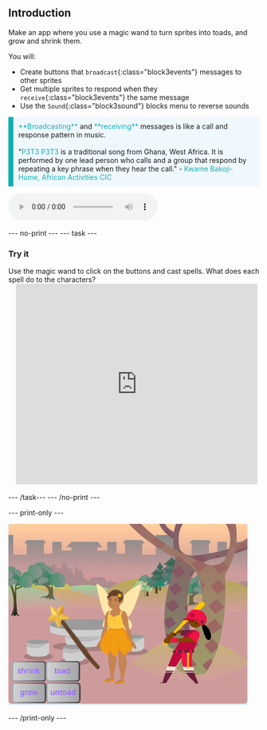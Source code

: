 ## Introduction

Make an app where you use a magic wand to turn sprites into toads, and grow and shrink them.

You will:
+ Create buttons that `broadcast`{:class="block3events"} messages to other sprites
+ Get multiple sprites to respond when they `receive`{:class="block3events"} the same message
+ Use the `Sound`{:class="block3sound"} blocks menu to reverse sounds

<p style="border-left: solid; border-width:10px; border-color: #0faeb0; background-color: aliceblue; padding: 10px;">
<span style="color: #0faeb0">**Broadcasting**</span> and <span style="color: #0faeb0">**receiving**</span> messages is like a call and response pattern in music.
<br>
<br>
  "<span style="color: #0faeb0">P3T3 P3T3</span> is a traditional song from Ghana, West Africa. It is performed by one lead person who calls and a group that respond by repeating a key phrase when they hear the call." - <span style="color: #0faeb0">Kwame Bakoji-Hume, African Activities CIC</span>
  
<audio controls><source src="images/Pete-Pete.mp3" type="audio/wav"></audio>  
</p>

--- no-print ---
--- task ---

### Try it
<div style="display: flex; flex-wrap: wrap">
<div style="flex-basis: 175px; flex-grow: 1">  
Use the magic wand to click on the buttons and cast spells. What does each spell do to the characters?
</div>
<div class="scratch-preview" style="margin-left: 15px;">
  <iframe allowtransparency="true" width="485" height="402" src="https://scratch.mit.edu/projects/embed/518413238/?autostart=false" frameborder="0"></iframe>
</div>
</div>

--- /task---
--- /no-print ---

--- print-only ---

![Completed project](images/showcase_static.png)

--- /print-only ---
